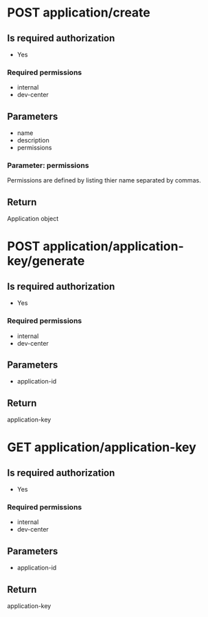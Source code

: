 # POST application/create

## Is required authorization
- Yes

### Required permissions
- internal
- dev-center

## Parameters
- name
- description
- permissions

### Parameter: permissions
Permissions are defined by listing thier name separated by commas.

## Return
Application object

# POST application/application-key/generate

## Is required authorization
- Yes

### Required permissions
- internal
- dev-center

## Parameters
- application-id

## Return
application-key

# GET application/application-key

## Is required authorization
- Yes

### Required permissions
- internal
- dev-center

## Parameters
- application-id

## Return
application-key
